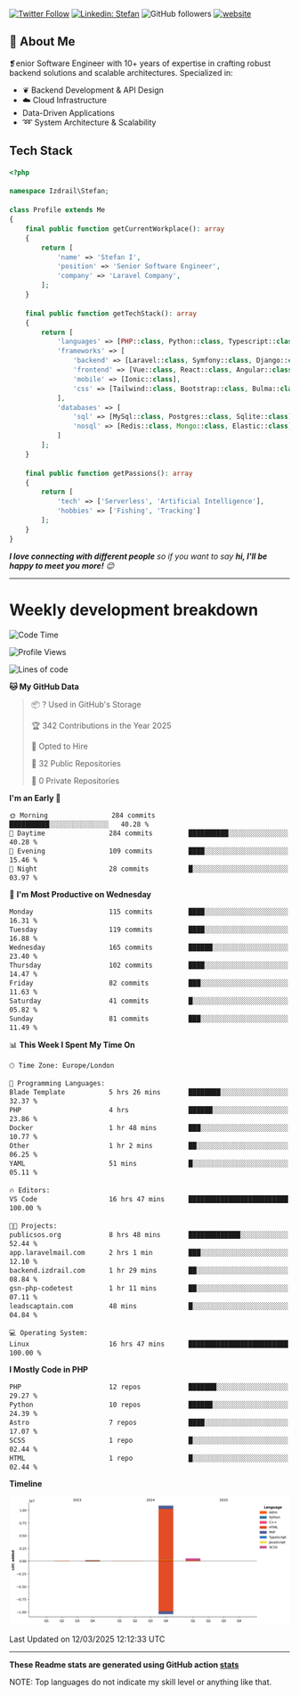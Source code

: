 [![Twitter Follow](https://img.shields.io/twitter/follow/thephpteacher?label=Follow)](https://twitter.com/intent/follow?screen_name=thephpteacher)
[![Linkedin: Stefan](https://img.shields.io/badge/izdrail-blue?style=flat-square&logo=Linkedin&logoColor=white&link=https://www.linkedin.com/in/izdrail/)](https://www.linkedin.com/in/izdrail/)
![GitHub followers](https://img.shields.io/github/followers/izdrail?label=Follow&style=social)
[![website](https://img.shields.io/badge/Website-46a2f1.svg?&style=flat-square&logo=Google-Chrome&logoColor=white&link=https://izdrail.com/)](https://izdrail.com/)

## 🚀 About Me
❡enior Software Engineer with 10+ years of expertise in crafting robust backend solutions and scalable architectures. 
Specialized in:

- ❦ Backend Development & API Design
- ☁️ Cloud Infrastructure
-  Data-Driven Applications
- ➿ System Architecture & Scalability

## Tech Stack

```php
<?php

namespace Izdrail\Stefan;

class Profile extends Me
{
    final public function getCurrentWorkplace(): array
    {
        return [
            'name' => 'Stefan I',
            'position' => 'Senior Software Engineer',
            'company' => 'Laravel Company',
        ];
    }
    
    final public function getTechStack(): array
    {
        return [
            'languages' => [PHP::class, Python::class, Typescript::class],
            'frameworks' => [
                'backend' => [Laravel::class, Symfony::class, Django::class, FastApi::class],
                'frontend' => [Vue::class, React::class, Angular::class],
                'mobile' => [Ionic::class],
                'css' => [Tailwind::class, Bootstrap::class, Bulma::class]
            ],
            'databases' => [
                'sql' => [MySql::class, Postgres::class, Sqlite::class],
                'nosql' => [Redis::class, Mongo::class, Elastic::class]
            ]
        ];
    }

    final public function getPassions(): array
    {
        return [
            'tech' => ['Serverless', 'Artificial Intelligence'],
            'hobbies' => ['Fishing', 'Tracking']
        ];
    }
}
```
 <em><b>I love connecting with different people</b> so if you want to say <b>hi, I'll be happy to meet you more!</b> 😊</em>


---
# Weekly development breakdown
<!--START_SECTION:waka-->
![Code Time](http://img.shields.io/badge/Code%20Time-1%2C147%20hrs%2021%20mins-blue)

![Profile Views](http://img.shields.io/badge/Profile%20Views-10-blue)

![Lines of code](https://img.shields.io/badge/From%20Hello%20World%20I%27ve%20Written-11.7%20million%20lines%20of%20code-blue)

**🐱 My GitHub Data** 

> 📦 ? Used in GitHub's Storage 
 > 
> 🏆 342 Contributions in the Year 2025
 > 
> 💼 Opted to Hire
 > 
> 📜 32 Public Repositories 
 > 
> 🔑 0 Private Repositories 
 > 
**I'm an Early 🐤** 

```text
🌞 Morning                284 commits         ██████████░░░░░░░░░░░░░░░   40.28 % 
🌆 Daytime                284 commits         ██████████░░░░░░░░░░░░░░░   40.28 % 
🌃 Evening                109 commits         ████░░░░░░░░░░░░░░░░░░░░░   15.46 % 
🌙 Night                  28 commits          █░░░░░░░░░░░░░░░░░░░░░░░░   03.97 % 
```
📅 **I'm Most Productive on Wednesday** 

```text
Monday                   115 commits         ████░░░░░░░░░░░░░░░░░░░░░   16.31 % 
Tuesday                  119 commits         ████░░░░░░░░░░░░░░░░░░░░░   16.88 % 
Wednesday                165 commits         ██████░░░░░░░░░░░░░░░░░░░   23.40 % 
Thursday                 102 commits         ████░░░░░░░░░░░░░░░░░░░░░   14.47 % 
Friday                   82 commits          ███░░░░░░░░░░░░░░░░░░░░░░   11.63 % 
Saturday                 41 commits          █░░░░░░░░░░░░░░░░░░░░░░░░   05.82 % 
Sunday                   81 commits          ███░░░░░░░░░░░░░░░░░░░░░░   11.49 % 
```


📊 **This Week I Spent My Time On** 

```text
🕑︎ Time Zone: Europe/London

💬 Programming Languages: 
Blade Template           5 hrs 26 mins       ████████░░░░░░░░░░░░░░░░░   32.37 % 
PHP                      4 hrs               ██████░░░░░░░░░░░░░░░░░░░   23.86 % 
Docker                   1 hr 48 mins        ███░░░░░░░░░░░░░░░░░░░░░░   10.77 % 
Other                    1 hr 2 mins         ██░░░░░░░░░░░░░░░░░░░░░░░   06.25 % 
YAML                     51 mins             █░░░░░░░░░░░░░░░░░░░░░░░░   05.11 % 

🔥 Editors: 
VS Code                  16 hrs 47 mins      █████████████████████████   100.00 % 

🐱‍💻 Projects: 
publicsos.org            8 hrs 48 mins       █████████████░░░░░░░░░░░░   52.44 % 
app.laravelmail.com      2 hrs 1 min         ███░░░░░░░░░░░░░░░░░░░░░░   12.10 % 
backend.izdrail.com      1 hr 29 mins        ██░░░░░░░░░░░░░░░░░░░░░░░   08.84 % 
gsn-php-codetest         1 hr 11 mins        ██░░░░░░░░░░░░░░░░░░░░░░░   07.11 % 
leadscaptain.com         48 mins             █░░░░░░░░░░░░░░░░░░░░░░░░   04.84 % 

💻 Operating System: 
Linux                    16 hrs 47 mins      █████████████████████████   100.00 % 
```

**I Mostly Code in PHP** 

```text
PHP                      12 repos            ███████░░░░░░░░░░░░░░░░░░   29.27 % 
Python                   10 repos            ██████░░░░░░░░░░░░░░░░░░░   24.39 % 
Astro                    7 repos             ████░░░░░░░░░░░░░░░░░░░░░   17.07 % 
SCSS                     1 repo              █░░░░░░░░░░░░░░░░░░░░░░░░   02.44 % 
HTML                     1 repo              █░░░░░░░░░░░░░░░░░░░░░░░░   02.44 % 
```



**Timeline**

![Lines of Code chart](https://raw.githubusercontent.com/izdrail/izdrail/master/assets/bar_graph.png)


 Last Updated on 12/03/2025 12:12:33 UTC
<!--END_SECTION:waka-->

---


**These Readme stats are generated using GitHub action [stats](https://github.com/izdrail/stats)**

NOTE: Top languages do not indicate my skill level or anything like that. 
